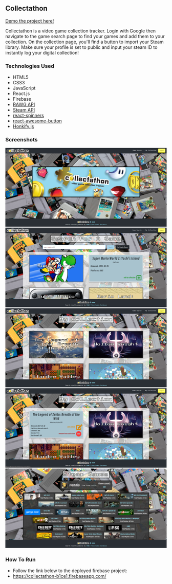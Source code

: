 ## Collectathon

[Demo the project here!](https://collectathon-b1ce1.firebaseapp.com/)

Collectathon is a video game collection tracker. Login with Google then navigate to the game search page to find your games and add them to your collection. On the collection page, you'll find a button to import your Steam library. Make sure your profile is set to public and input your steam ID to instantly log your digital collection!

### Technologies Used

* HTML5
* CSS3
* JavaScript
* React.js
* Firebase
* [RAWG API](https://rawg.io/apidocs)
* [Steam API](https://steamcommunity.com/dev)
* [react-spinners](https://www.npmjs.com/package/react-spinners)
* [react-awesome-button](https://github.com/rcaferati/react-awesome-button)
* [Honkify.js](https://honkify.netlify.com/)


### Screenshots
![home page](https://raw.githubusercontent.com/ivannio/collectathon/master/src/screenshots/collectathon-screenshot.png)
![search page](https://raw.githubusercontent.com/ivannio/collectathon/master/src/screenshots/collectathon-search-page.png)
![collection-page](https://raw.githubusercontent.com/ivannio/collectathon/master/src/screenshots/collectathon-collection-screenshot.png)
![card-flip](https://raw.githubusercontent.com/ivannio/collectathon/master/src/screenshots/collectathon-card-flip.png)
![steam](https://raw.githubusercontent.com/ivannio/collectathon/master/src/screenshots/steam-section.png)

### How To Run

* Follow the link below to the deployed firebase project:
* https://collectathon-b1ce1.firebaseapp.com/

